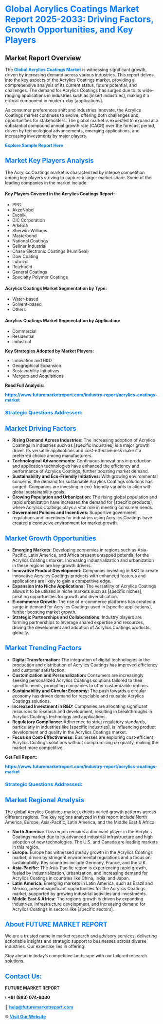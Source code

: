 <h1 style="color: #007BFF;">Global Acrylics Coatings Market Report 2025-2033: Driving Factors, Growth Opportunities, and Key Players</h1>

<section id="overview">
<h2>Market Report Overview</h2>
<p>The <a href="https://www.futuremarketreport.com/industry-report/acrylics-coatings-market" style="color: #007BFF; text-decoration: none;"><strong>Global Acrylics Coatings Market</strong></a> is witnessing significant growth, driven by increasing demand across various industries. This report delves into the key aspects of the Acrylics Coatings market, providing a comprehensive analysis of its current status, future potential, and challenges. The demand for Acrylics Coatings has surged due to its wide-ranging applications in industries such as [insert industries], making it a critical component in modern-day [applications].</p>
<p>As consumer preferences shift and industries innovate, the Acrylics Coatings market continues to evolve, offering both challenges and opportunities for stakeholders. The global market is expected to expand at a substantial compound annual growth rate (CAGR) over the forecast period, driven by technological advancements, emerging applications, and increasing investments by major players.</p>
</section>

<section id="overview">
<p><a href="https://www.futuremarketreport.com/request-sample/reportId=98080" style="color: #007BFF; text-decoration: none;"><strong>Explore Sample Report Here</strong></a></p>
</section>

<section id="key-players">
<h2 style="color: #007BFF;">Market Key Players Analysis</h2>
<p>The Acrylics Coatings market is characterized by intense competition among key players striving to capture a larger market share. Some of the leading companies in the market include:</p>
<h4>Key Players Covered in the Acrylics Coatings Report:</h4>
<ul><li>PPG</li><li>AkzoNobel</li><li>Evonik</li><li>DIC Corporation</li><li>Arkema</li><li>Sherwin-Williams</li><li>Masterbond</li><li>National Coatings</li><li>Gellner Industrial</li><li>Chase Electronic Coatings (HumiSeal)</li><li>Dow Coating</li><li>Lubrizol</li><li>Reichhold</li><li>General Coatings</li><li>Specialty Polymer Coatings</li></ul>
<h4>Acrylics Coatings Market Segmentation by Type:</h4>
<ul><li>Water-based</li><li>Solvent-based</li><li>Others</li></ul>

<h4>Acrylics Coatings Market Segmentation by Application:</h4>
<ul><li>Commercial</li><li>Residential</li><li>Industrial</li></ul>
<p><strong>Key Strategies Adopted by Market Players:</strong></p>
<ul>
<li>Innovation and R&D</li>
<li>Geographical Expansion</li>
<li>Sustainability Initiatives</li>
<li>Mergers and Acquisitions</li>
</ul>
</section>

<section>
<p><strong>Read Full Analysis: </strong></p><a href="https://www.futuremarketreport.com/industry-report/acrylics-coatings-market" style="color: #007BFF; text-decoration: none;"><strong>https://www.futuremarketreport.com/industry-report/acrylics-coatings-market</strong></a>
<h3 style="color: #007BFF;">Strategic Questions Addressed:</h3>
</section>

<section id="driving-factors">
<h2 style="color: #007BFF;">Market Driving Factors</h2>
<ul>
<li><strong>Rising Demand Across Industries:</strong> The increasing adoption of Acrylics Coatings in industries such as [specific industries] is a major growth driver. Its versatile applications and cost-effectiveness make it a preferred choice among manufacturers.</li>
<li><strong>Technological Advancements:</strong> Continuous innovations in production and application technologies have enhanced the efficiency and performance of Acrylics Coatings, further boosting market demand.</li>
<li><strong>Sustainability and Eco-Friendly Initiatives:</strong> With growing environmental concerns, the demand for sustainable Acrylics Coatings solutions has surged. Companies are investing in eco-friendly variants to align with global sustainability goals.</li>
<li><strong>Growing Population and Urbanization:</strong> The rising global population and rapid urbanization have increased the demand for [specific products], where Acrylics Coatings plays a vital role in meeting consumer needs.</li>
<li><strong>Government Policies and Incentives:</strong> Supportive government regulations and incentives for industries using Acrylics Coatings have created a conducive environment for market growth.</li>
</ul>
</section>

<section id="growth-opportunities">
<h2 style="color: #007BFF;">Market Growth Opportunities</h2>
<ul>
<li><strong>Emerging Markets:</strong> Developing economies in regions such as Asia-Pacific, Latin America, and Africa present untapped potential for the Acrylics Coatings market. Increasing industrialization and urbanization in these regions are key growth drivers.</li>
<li><strong>Innovative Product Development:</strong> Companies investing in R&D to create innovative Acrylics Coatings products with enhanced features and applications are likely to gain a competitive edge.</li>
<li><strong>Expansion into Niche Applications:</strong> The versatility of Acrylics Coatings allows it to be utilized in niche markets such as [specific niches], creating opportunities for growth and diversification.</li>
<li><strong>E-commerce Growth:</strong> The rise of e-commerce platforms has created a surge in demand for Acrylics Coatings used in [specific applications], further boosting market growth.</li>
<li><strong>Strategic Partnerships and Collaborations:</strong> Industry players are forming partnerships to leverage shared expertise and resources, driving the development and adoption of Acrylics Coatings products globally.</li>
</ul>
</section>

<section id="trending-factors">
<h2 style="color: #007BFF;">Market Trending Factors</h2>
<ul>
<li><strong>Digital Transformation:</strong> The integration of digital technologies in the production and distribution of Acrylics Coatings has improved efficiency and customer satisfaction.</li>
<li><strong>Customization and Personalization:</strong> Consumers are increasingly seeking personalized Acrylics Coatings solutions tailored to their specific needs, prompting companies to offer customizable options.</li>
<li><strong>Sustainability and Circular Economy:</strong> The push towards a circular economy has driven demand for recyclable and reusable Acrylics Coatings solutions.</li>
<li><strong>Increased Investment in R&D:</strong> Companies are allocating significant resources to research and development, resulting in breakthroughs in Acrylics Coatings technology and applications.</li>
<li><strong>Regulatory Compliance:</strong> Adherence to strict regulatory standards, particularly in industries like [specific industries], is influencing product development and quality in the Acrylics Coatings market.</li>
<li><strong>Focus on Cost-Effectiveness:</strong> Businesses are exploring cost-efficient Acrylics Coatings solutions without compromising on quality, making the market more competitive.</li>
</ul>
</section>

<section>
<p><strong>Get Full Report: </strong></p><a href="https://www.futuremarketreport.com/industry-report/acrylics-coatings-market" style="color: #007BFF; text-decoration: none;"><strong>https://www.futuremarketreport.com/industry-report/acrylics-coatings-market</strong></a>
<h3 style="color: #007BFF;">Strategic Questions Addressed:</h3>
</section>


<section id="regional-analysis">
<h2 style="color: #007BFF;">Market Regional Analysis</h2>
<p>The global Acrylics Coatings market exhibits varied growth patterns across different regions. The key regions analyzed in this report include North America, Europe, Asia-Pacific, Latin America, and the Middle East & Africa:</p>
<ul>
<li><strong>North America:</strong> This region remains a dominant player in the Acrylics Coatings market due to its advanced industrial infrastructure and high adoption of new technologies. The U.S. and Canada are leading markets in this region.</li>
<li><strong>Europe:</strong> Europe has witnessed steady growth in the Acrylics Coatings market, driven by stringent environmental regulations and a focus on sustainability. Key countries include Germany, France, and the U.K.</li>
<li><strong>Asia-Pacific:</strong> The Asia-Pacific region is experiencing rapid growth, fueled by industrialization, urbanization, and increasing demand for Acrylics Coatings in countries like China, India, and Japan.</li>
<li><strong>Latin America:</strong> Emerging markets in Latin America, such as Brazil and Mexico, present significant opportunities for the Acrylics Coatings market, supported by growing industrial activities and investments.</li>
<li><strong>Middle East & Africa:</strong> The region’s growth is driven by expanding industries, infrastructure development, and increasing demand for Acrylics Coatings in sectors like [specific sectors].</li>
</ul>
</section>

<footer>
<h2 style="color: #007BFF;">About FUTURE MARKET REPORT</h2>
<p>We are a trusted name in market research and advisory services, delivering actionable insights and strategic support to businesses across diverse industries. Our expertise lies in offering:</p>

<p>Stay ahead in today’s competitive landscape with our tailored research solutions.</p>

<h2 style="color: #007BFF;">Contact Us:</h2>
<p><strong>FUTURE MARKET REPORT</strong></p>
<p>📞 <strong>+91 (883) 074-8030</strong></p>
<p>📧 <strong><a href="mailto:help@futuremarketreport.com" style="color: #007BFF;">help@futuremarketreport.com</a></strong></p>
<p>🌐 <strong><a href="https://www.futuremarketreport.com/" style="color: #007BFF;">Visit Our Website</a></strong></p>
</footer>